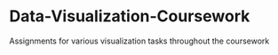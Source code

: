 # Data-Visualization-Coursework
Assignments for various visualization tasks throughout the coursework
